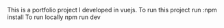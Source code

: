This is a portfolio project I developed in vuejs.
To run this project run :npm install
To run locally npm run dev


